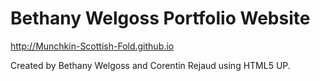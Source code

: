 # Bethany Welgoss Portfolio Website

http://Munchkin-Scottish-Fold.github.io

Created by Bethany Welgoss and Corentin Rejaud using HTML5 UP.
